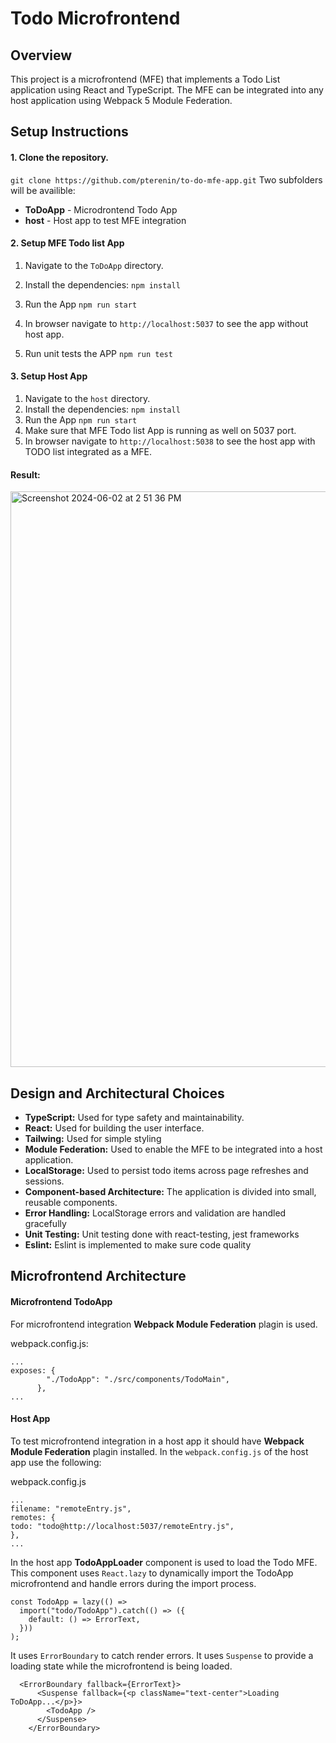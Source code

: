 # Todo Microfrontend

## Overview

This project is a microfrontend (MFE) that implements a Todo List application using React and TypeScript. The MFE can be integrated into any host application using Webpack 5 Module Federation.

## Setup Instructions

#### 1. Clone the repository.

`git clone https://github.com/pterenin/to-do-mfe-app.git`
Two subfolders will be availible:

- **ToDoApp** - Microdrontend Todo App
- **host** - Host app to test MFE integration

#### 2. Setup MFE Todo list App

1. Navigate to the `ToDoApp` directory.
2. Install the dependencies:
   `npm install`
3. Run the App
   `npm run start`
4. In browser navigate to `http://localhost:5037` to see the app without host app.

5. Run unit tests the APP
   `npm run test`

#### 3. Setup Host App

1. Navigate to the `host` directory.
2. Install the dependencies:
   `npm install`
3. Run the App
   `npm run start`
4. Make sure that MFE Todo list App is running as well on 5037 port.
5. In browser navigate to `http://localhost:5038` to see the host app with TODO list integrated as a MFE.

#### Result:

<img width="921" alt="Screenshot 2024-06-02 at 2 51 36 PM" src="https://github.com/pterenin/to-do-mfe-app/assets/17990616/c6e9c60d-80c4-4336-8b6a-4b892f55b4c6">

## Design and Architectural Choices

- **TypeScript:** Used for type safety and maintainability.
- **React:** Used for building the user interface.
- **Tailwing:** Used for simple styling
- **Module Federation:** Used to enable the MFE to be integrated into a host application.
- **LocalStorage:** Used to persist todo items across page refreshes and sessions.
- **Component-based Architecture:** The application is divided into small, reusable components.
- **Error Handling:** LocalStorage errors and validation are handled gracefully
- **Unit Testing:** Unit testing done with react-testing, jest frameworks
- **Eslint:** Eslint is implemented to make sure code quality

## Microfrontend Architecture

#### Microfrontend TodoApp

For microfrontend integration **Webpack Module Federation** plagin is used.

webpack.config.js:

```
...
exposes: {
        "./TodoApp": "./src/components/TodoMain",
      },
...
```

#### Host App

To test microfrontend integration in a host app it should have **Webpack Module Federation** plagin installed.
In the `webpack.config.js` of the host app use the following:

webpack.config.js

```
...
filename: "remoteEntry.js",
remotes: {
todo: "todo@http://localhost:5037/remoteEntry.js",
},
...
```

In the host app **TodoAppLoader** component is used to load the Todo MFE.
This component uses `React.lazy` to dynamically import the TodoApp microfrontend and handle errors during the import process.

```
const TodoApp = lazy(() =>
  import("todo/TodoApp").catch(() => ({
    default: () => ErrorText,
  }))
);
```

It uses `ErrorBoundary` to catch render errors.
It uses `Suspense` to provide a loading state while the microfrontend is being loaded.

```
  <ErrorBoundary fallback={ErrorText}>
      <Suspense fallback={<p className="text-center">Loading ToDoApp...</p>}>
        <TodoApp />
      </Suspense>
    </ErrorBoundary>
```
